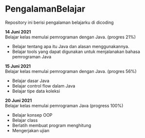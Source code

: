 # PengalamanBelajar
Repository ini berisi pengalaman belajarku di dicoding

**14 Juni 2021**  
Belajar kelas memulai pemrograman dengan Java. (progres 21%)
  * Belajar tentang apa itu Java dan alasan menggunakannya.
  * Belajar tools yang dapat digunakan untuk menjalanakan bahasa pemrograman Java

**15 Juni 2021**  
Belajar kelas memulai pemrograman dengan Java. (progres 56%)
 * Belajar dasar Java
 * Belajar control flow dalam Java
 * Belajar tipe data koleksi

**20 Juni 2021**  
Belajar kelas memulai pemrograman Java (progress 100%)
 * Belajar konsep OOP
 * Belajar class
 * Berlatih membuat program menghitung
 * Mengerjakan ujian
